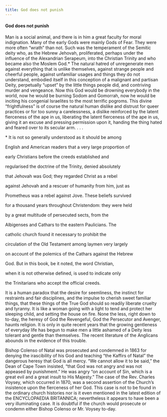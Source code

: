 ```yaml
---
title: God does not punish
---
```

#### God does not punish

Man is a social animal, and there is in him a great faculty for moral
indignation. Many of the early Gods were mainly Gods of Fear. They were
more often “wrath” than not. Such was the temperament of the Semitic
deity who, as the Hebrew Jehovah, proliferated, perhaps under the
influence of the Alexandrian Serapeum, into the Christian Trinity and
who became also the Moslem God.\* The natural hatred of unregenerate men
against everything that is unlike themselves, against strange people and
cheerful people, against unfamiliar usages and things they do not
understand, embodied itself in this conception of a malignant and
partisan Deity, perpetually “upset” by the little things people did, and
contriving murder and vengeance. Now this God would be drowning
everybody in the world, now he would be burning Sodom and Gomorrah, now
he would be inciting his congenial Israelites to the most terrific
pogroms. This divine “frightfulness” is of course the natural human
dislike and distrust for queer practices or for too sunny a
carelessness, a dislike reinforced by the latent fierceness of the ape
in us, liberating the latent fierceness of the ape in us, giving it an
excuse and pressing permission upon it, handing the thing hated and
feared over to its secular arm. . . .

\* It is not so generally understood as it should be among

English and American readers that a very large proportion of

early Christians before the creeds established and

regularised the doctrine of the Trinity, denied absolutely

that Jehovah was God; they regarded Christ as a rebel

against Jehovah and a rescuer of humanity from him, just as

Prometheus was a rebel against Jove. These beliefs survived

for a thousand years throughout Christendom: they were held

by a great multitude of persecuted sects, from the

Albigenses and Cathars to the eastern Paulicians. The

catholic church found it necessary to prohibit the

circulation of the Old Testament among laymen very largely

on account of the polemics of the Cathars against the Hebrew

God. But in this book, be it noted, the word Christian,

when it is not otherwise defined, is used to indicate only

the Trinitarians who accept the official creeds.

It is a human paradox that the desire for seemliness, the instinct for
restraints and fair disciplines, and the impulse to cherish sweet
familiar things, that these things of the True God should so readily
liberate cruelty and tyranny. It is like a woman going with a light to
tend and protect her sleeping child, and setting the house on fire. None
the less, right down to to-day, the heresy of God the Revengeful, God
the Persecutor and Avenger, haunts religion. It is only in quite recent
years that the growing gentleness of everyday life has begun to make men
a little ashamed of a Deity less tolerant and gentle than themselves.
The recent literature of the Anglicans abounds in the evidence of this
trouble.

Bishop Colenso of Natal was prosecuted and condemned in 1863 for denying
the irascibility of his God and teaching “the Kaffirs of Natal” the
dangerous heresy that God is all mercy. “We cannot allow it to be said,”
the Dean of Cape Town insisted, “that God was not angry and was not
appeased by punishment.” He was angry “on account of Sin, which is a
great evil and a great insult to His Majesty.” The case of the Rev.
Charles Voysey, which occurred in 1870, was a second assertion of the
Church’s insistence upon the fierceness of her God. This case is not to
be found in the ordinary church histories nor is it even mentioned in
the latest edition of the ENCYCLOPAEDIA BRITANNICA; nevertheless it
appears to have been a very illuminating case. It is doubtful if the
church would prosecute or condemn either Bishop Colenso or Mr. Voysey
to-day.
